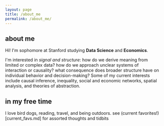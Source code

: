 ```yaml
---
layout: page
title: /about_me
permalink: /about_me/
---
```

## about me
Hi! I'm sophomore at Stanford studying **Data Science** and **Economics**. 

I'm interested in *signal and structure*: how do we derive meaning from limited or complex data? how do we approach unclear systems of interaction or causality? what consequence does broader structure have on individual behavior and decision-making? Some of my current interests include causal inference, inequality, social and economic networks, spatial analysis, and theories of abstraction.

## in my free time
I love bird dogs, reading, travel, and being outdoors. see (current favorites!)[current_favs.md] for assorted thoughts and tidbits
